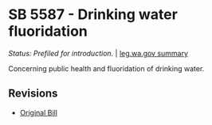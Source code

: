 # SB 5587 - Drinking water fluoridation
*Status: Prefiled for introduction.* | [leg.wa.gov summary](https://app.leg.wa.gov/billsummary?BillNumber=5587&Year=2021)

Concerning public health and fluoridation of drinking water.

## Revisions
* [Original Bill](1/)